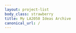 ```yaml
---
layout: project-list
body_class: strawberry
title: My LA2050 Ideas Archive
canonical_url: /
---
```

